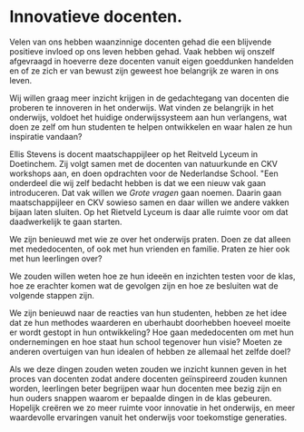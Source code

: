 # Innovatieve docenten.

Velen van ons hebben waanzinnige docenten gehad die een blijvende positieve invloed op ons leven hebben gehad. Vaak hebben wij onszelf afgevraagd in hoeverre deze docenten vanuit eigen goeddunken handelden en of ze zich er van bewust zijn geweest hoe belangrijk ze waren in ons leven.  

Wij willen graag meer inzicht krijgen in de gedachtegang van docenten die proberen te innoveren in het onderwijs. Wat vinden ze belangrijk in het onderwijs, voldoet het huidige onderwijssysteem aan hun verlangens, wat doen ze zelf om hun studenten te helpen ontwikkelen en waar halen ze hun inspiratie vandaan?

Ellis Stevens is docent maatschappijleer op het Reitveld Lyceum in Doetinchem. Zij volgt samen met de docenten van natuurkunde en CKV workshops aan, en doen opdrachten voor de Nederlandse School. "Een onderdeel die wij zelf bedacht hebben is dat we een nieuw vak gaan introduceren. Dat vak willen we *Grote vragen* gaan noemen. Daarin gaan maatschappijleer en CKV sowieso samen en daar willen we andere vakken bijaan laten sluiten. Op het Rietveld Lyceum is daar alle ruimte voor om dat daadwerkelijk te gaan starten.   


We zijn benieuwd met wie ze over het onderwijs praten. Doen ze dat alleen met mededocenten, of ook met hun vrienden en familie. Praten ze hier ook met hun leerlingen over?

We zouden willen weten hoe ze hun ideeën en inzichten testen voor de klas, hoe ze erachter komen wat de gevolgen zijn en hoe ze besluiten wat de volgende stappen zijn.

We zijn benieuwd naar de reacties van hun studenten, hebben ze het idee dat ze hun methodes waarderen en uberhaubt doorhebben hoeveel moeite er wordt gestopt in hun ontwikkeling? Hoe gaan mededocenten om met hun ondernemingen en hoe staat hun school tegenover hun visie? Moeten ze anderen overtuigen van hun idealen of hebben ze allemaal het zelfde doel?

Als we deze dingen zouden weten zouden we inzicht kunnen geven in het proces van docenten zodat andere docenten geïnspireerd zouden kunnen worden, leerlingen beter begrijpen waar hun docenten mee bezig zijn en hun ouders snappen waarom er bepaalde dingen in de klas gebeuren. Hopelijk creëren we zo meer ruimte voor innovatie in het onderwijs, en meer waardevolle ervaringen vanuit het onderwijs voor toekomstige generaties.
